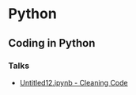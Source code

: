 # Python

## Coding in Python
### Talks
- [Untitled12.ipynb - Cleaning Code](https://youtu.be/MpFZUshKypk)
<!--stackedit_data:
eyJoaXN0b3J5IjpbMTY3MDY3ODE0MF19
-->